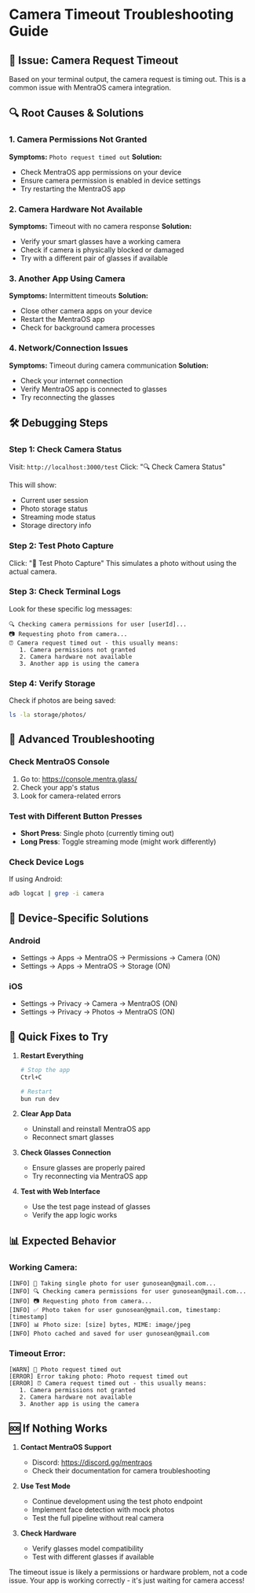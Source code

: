 # Camera Timeout Troubleshooting Guide

## 🚨 **Issue: Camera Request Timeout**

Based on your terminal output, the camera request is timing out. This is a common issue with MentraOS camera integration.

## 🔍 **Root Causes & Solutions**

### **1. Camera Permissions Not Granted**
**Symptoms:** `Photo request timed out`
**Solution:**
- Check MentraOS app permissions on your device
- Ensure camera permission is enabled in device settings
- Try restarting the MentraOS app

### **2. Camera Hardware Not Available**
**Symptoms:** Timeout with no camera response
**Solution:**
- Verify your smart glasses have a working camera
- Check if camera is physically blocked or damaged
- Try with a different pair of glasses if available

### **3. Another App Using Camera**
**Symptoms:** Intermittent timeouts
**Solution:**
- Close other camera apps on your device
- Restart the MentraOS app
- Check for background camera processes

### **4. Network/Connection Issues**
**Symptoms:** Timeout during camera communication
**Solution:**
- Check your internet connection
- Verify MentraOS app is connected to glasses
- Try reconnecting the glasses

## 🛠 **Debugging Steps**

### **Step 1: Check Camera Status**
Visit: `http://localhost:3000/test`
Click: "🔍 Check Camera Status"

This will show:
- Current user session
- Photo storage status
- Streaming mode status
- Storage directory info

### **Step 2: Test Photo Capture**
Click: "🧪 Test Photo Capture"
This simulates a photo without using the actual camera.

### **Step 3: Check Terminal Logs**
Look for these specific log messages:
```
🔍 Checking camera permissions for user [userId]...
📷 Requesting photo from camera...
⏰ Camera request timed out - this usually means:
   1. Camera permissions not granted
   2. Camera hardware not available
   3. Another app is using the camera
```

### **Step 4: Verify Storage**
Check if photos are being saved:
```bash
ls -la storage/photos/
```

## 🔧 **Advanced Troubleshooting**

### **Check MentraOS Console**
1. Go to: https://console.mentra.glass/
2. Check your app's status
3. Look for camera-related errors

### **Test with Different Button Presses**
- **Short Press**: Single photo (currently timing out)
- **Long Press**: Toggle streaming mode (might work differently)

### **Check Device Logs**
If using Android:
```bash
adb logcat | grep -i camera
```

## 📱 **Device-Specific Solutions**

### **Android**
- Settings → Apps → MentraOS → Permissions → Camera (ON)
- Settings → Apps → MentraOS → Storage (ON)

### **iOS**
- Settings → Privacy → Camera → MentraOS (ON)
- Settings → Privacy → Photos → MentraOS (ON)

## 🎯 **Quick Fixes to Try**

1. **Restart Everything**
   ```bash
   # Stop the app
   Ctrl+C
   
   # Restart
   bun run dev
   ```

2. **Clear App Data**
   - Uninstall and reinstall MentraOS app
   - Reconnect smart glasses

3. **Check Glasses Connection**
   - Ensure glasses are properly paired
   - Try reconnecting via MentraOS app

4. **Test with Web Interface**
   - Use the test page instead of glasses
   - Verify the app logic works

## 📊 **Expected Behavior**

### **Working Camera:**
```
[INFO] 📸 Taking single photo for user gunosean@gmail.com...
[INFO] 🔍 Checking camera permissions for user gunosean@gmail.com...
[INFO] 📷 Requesting photo from camera...
[INFO] ✅ Photo taken for user gunosean@gmail.com, timestamp: [timestamp]
[INFO] 📊 Photo size: [size] bytes, MIME: image/jpeg
[INFO] Photo cached and saved for user gunosean@gmail.com
```

### **Timeout Error:**
```
[WARN] 📸 Photo request timed out
[ERROR] Error taking photo: Photo request timed out
[ERROR] ⏰ Camera request timed out - this usually means:
   1. Camera permissions not granted
   2. Camera hardware not available
   3. Another app is using the camera
```

## 🆘 **If Nothing Works**

1. **Contact MentraOS Support**
   - Discord: https://discord.gg/mentraos
   - Check their documentation for camera troubleshooting

2. **Use Test Mode**
   - Continue development using the test photo endpoint
   - Implement face detection with mock photos
   - Test the full pipeline without real camera

3. **Check Hardware**
   - Verify glasses model compatibility
   - Test with different glasses if available

The timeout issue is likely a permissions or hardware problem, not a code issue. Your app is working correctly - it's just waiting for camera access!
